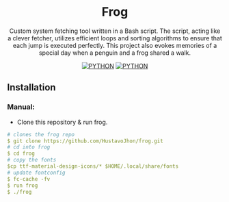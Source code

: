 <div align='center'>

# Frog

Custom system fetching tool written in a Bash script. The script, acting like a clever fetcher, utilizes efficient loops and sorting algorithms to ensure that each jump is executed perfectly. This project also evokes memories of a special day when a penguin and a frog shared a walk.

[![PYTHON](https://img.shields.io/badge/python-2C333E?style=for-the-badge&logo=python)](https://github.com/hustavojhon/frog)
[![PYTHON](https://img.shields.io/badge/bash-2C333E?style=for-the-badge&logo=gnubash)](https://github.com/hustavojhon/frog)

</div>

## Installation

### Manual:

- Clone this repository & run frog.

```yaml
# clones the frog repo 
$ git clone https://github.com/HustavoJhon/frog.git
# cd into frog
$ cd frog
# copy the fonts
$cp ttf-material-design-icons/* $HOME/.local/share/fonts
# update fontconfig
$ fc-cache -fv
$ run frog
$ ./frog

```